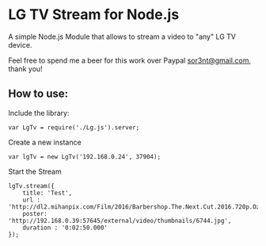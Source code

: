 # LG TV Stream for Node.js
A simple Node.js Module that allows to stream a video to "any" LG TV device.

 Feel free to spend me a beer for this work over Paypal sor3nt@gmail.com, thank you!

## How to use:

Include the library:
```
var LgTv = require('./Lg.js').server;

```

Create a new instance
```
var lgTv = new LgTv('192.168.0.24', 37904);
```

Start the Stream
```
lgTv.stream({
    title: 'Test',
    url : 'http://dl2.mihanpix.com/Film/2016/Barbershop.The.Next.Cut.2016.720p.Ozlem.mp4',
    poster: 'http://192.168.0.39:57645/external/video/thumbnails/6744.jpg',
    duration : '0:02:50.000'
});
```

